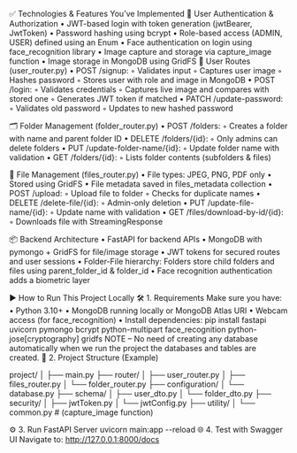 ✅ Technologies & Features You’ve Implemented
🔐 User Authentication & Authorization
    • JWT-based login with token generation (jwtBearer, JwtToken)
    • Password hashing using bcrypt
    • Role-based access (ADMIN, USER) defined using an Enum
    • Face authentication on login using face_recognition library
    • Image capture and storage via capture_image function
    • Image storage in MongoDB using GridFS
🧍 User Routes (user_router.py)
    • POST /signup:
        ◦ Validates input
        ◦ Captures user image
        ◦ Hashes password
        ◦ Stores user with role and image in MongoDB
    • POST /login:
        ◦ Validates credentials
        ◦ Captures live image and compares with stored one
        ◦ Generates JWT token if matched
    • PATCH /update-password:
        ◦ Validates old password
        ◦ Updates to new hashed password

🗂️ Folder Management (folder_router.py)
    • POST /folders:
        ◦ Creates a folder with name and parent folder ID
    • DELETE /folders/{id}:
        ◦ Only admins can delete folders
    • PUT /update-folder-name/{id}:
        ◦ Update folder name with validation
    • GET /folders/{id}:
        ◦ Lists folder contents (subfolders & files)

📁 File Management (files_router.py)
    • File types: JPEG, PNG, PDF only
    • Stored using GridFS
    • File metadata saved in files_metadata collection
    • POST /upload:
        ◦ Upload file to folder
        ◦ Checks for duplicate names
    • DELETE /delete-file/{id}:
        ◦ Admin-only deletion
    • PUT /update-file-name/{id}:
        ◦ Update name with validation
    • GET /files/download-by-id/{id}:
        ◦ Downloads file with StreamingResponse

📦 Backend Architecture
    • FastAPI for backend APIs
    • MongoDB with pymongo + GridFS for file/image storage
    • JWT tokens for secured routes and user sessions
    • Folder-File hierarchy: Folders store child folders and files using parent_folder_id & folder_id
    • Face recognition authentication adds a biometric layer

▶️ How to Run This Project Locally
🛠️ 1. Requirements
Make sure you have:
    • Python 3.10+
    • MongoDB running locally or MongoDB Atlas URI
    • Webcam access (for face_recognition)
    • Install dependencies:
pip install fastapi uvicorn pymongo bcrypt python-multipart face_recognition python-jose[cryptography] gridfs
NOTE – No need of creating any database automatically when we run the project the databases and tables are created.
📁 2. Project Structure (Example)

project/
│
├── main.py
├── router/
│   ├── user_router.py
│   ├── files_router.py
│   └── folder_router.py
├── configuration/
│   └── database.py
├── schema/
│   ├── user_dto.py
│   └── folder_dto.py
├── security/
│   ├── jwtToken.py
│   └── jwtConfig.py
├── utility/
│   └── common.py  # (capture_image function)


⚙️ 3. Run FastAPI Server
uvicorn main:app --reload
🌐 4. Test with Swagger UI
Navigate to:
http://127.0.0.1:8000/docs


